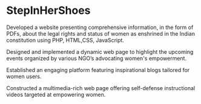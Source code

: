 # StepInHerShoes
Developed a website presenting comprehensive information, in the form of PDFs, about the legal rights and status of women as enshrined in the Indian constitution using PHP, HTML,CSS, JavaScript.

Designed and implemented a dynamic web page to highlight the upcoming events organized by various NGO’s advocating women's empowerment. 

Established an engaging platform featuring inspirational blogs tailored for women users.

Constructed a multimedia-rich web page offering self-defense instructional videos targeted at empowering women.
